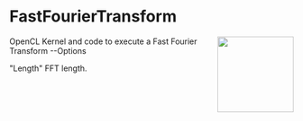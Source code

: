 <!-- #AG_DEMOAPP_HEADER_BEGIN# -->
# FastFourierTransform
<img src="./Example.jpg" height="135px" style="float:right">

<!-- #AG_DEMOAPP_HEADER_END# -->
<!-- #AG_BRIEF_BEGIN# -->
OpenCL Kernel and code to execute a Fast Fourier Transform
--Options

"Length" FFT length.
<!-- #AG_BRIEF_END# -->

<!-- #AG_DEMOAPP_COMMANDLINE_ARGUMENTS_BEGIN# -->
<!-- #AG_DEMOAPP_COMMANDLINE_ARGUMENTS_END# -->
